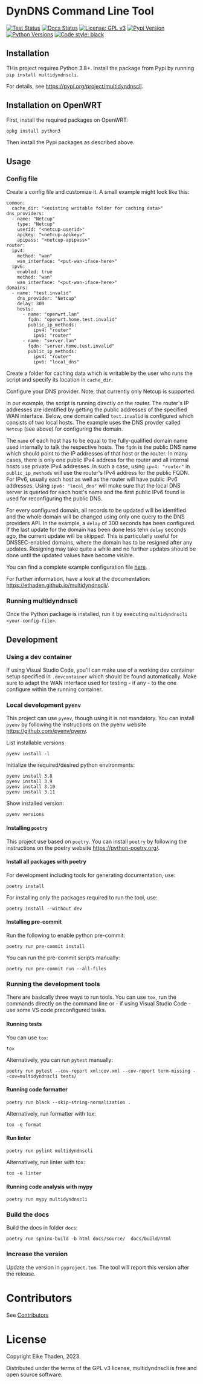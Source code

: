 # DynDNS Command Line Tool
<p align="left">
<a href="https://github.com/ethaden/multidyndnscli/actions/workflows/test.yml/"><img alt="Test Status" src="https://github.com/ethaden/multidyndnscli/actions/workflows/test.yml/badge.svg"></a>
<a href="https://github.com/ethaden/multidyndnscli/actions/workflows/docs.yml/"><img alt="Docs Status" src="https://github.com/ethaden/multidyndnscli/actions/workflows/docs.yml/badge.svg"></a>
<a href="https://github.com/ethaden/multidyndnscli/blob/main/LICENSE"><img alt="License: GPL v3" src="https://img.shields.io/badge/License-GPLv3-blue.svg"></a>
<a href="https://img.shields.io/pypi/v/multidyndnscli"><img alt="Pypi Version" src="https://img.shields.io/pypi/v/multidyndnscli"></a>
<a href="https://img.shields.io/pypi/pyversions/multidyndnscli"><img alt="Python Versions" src="https://img.shields.io/pypi/pyversions/multidyndnscli"></a>
<a href="https://github.com/psf/black"><img alt="Code style: black" src="https://img.shields.io/badge/code%20style-black-000000.svg"></a>
</p>

## Installation
THis project requires Python 3.8+.
Install the package from Pypi by running `pip install multidyndnscli`.

For details, see https://pypi.org/project/multidyndnscli.
## Installation on OpenWRT
First, install the required packages on OpenWRT:

```bash
opkg install python3
```

Then install the Pypi packages as described above.

## Usage

### Config file

Create a config file and customize it. A small example might look like this:

```
common:
  cache_dir: "<existing writable folder for caching data>"
dns_providers:
  - name: "Netcup"
    type: "Netcup"
    userid: "<netcup-userid>"
    apikey: "<netcup-apikey>"
    apipass: "<netcup-apipass>"
router:
  ipv4:
    method: "wan"
    wan_interface: "<put-wan-iface-here>"
  ipv6:
    enabled: true
    method: "wan"
    wan_interface: "<put-wan-iface-here>"
domains:
  - name: "test.invalid"
    dns_provider: "Netcup"
    delay: 300
    hosts:
      - name: "openwrt.lan"
        fqdn: "openwrt.home.test.invalid"
        public_ip_methods:
          ipv4: "router"
          ipv6: "router"
      - name: "server.lan"
        fqdn: "server.home.test.invalid"
        public_ip_methods:
          ipv4: "router"
          ipv6: "local_dns"
```

Create a folder for caching data which is writable by the user who runs the script and specify its location in `cache_dir`.

Configure your DNS provider. Note, that currently only Netcup is supported.

In our example, the script is running directly on the router. The router's IP addresses are identified by getting the public addresses of the specified WAN interface. Below, one domain called `test.invalid` is configured which consists of two local hosts. The example uses the DNS provder called `Netcup` (see above) for configuring the domain.

The `name` of each host has to be equal to the fully-qualified domain name used internally to talk the respective hosts. The `fqdn` is the public DNS name which should point to the IP addresses of that host or the router. In many cases, there is only one public IPv4 address for the router and all internal hosts use private IPv4 addresses. In such a case, using `ipv4: "router"` in `public_ip_methods` will use the router's IPv4 address for the public FQDN. For IPv6, usually each host as well as the router will have public IPv6 addresses. Using `ipv6: "local_dns"` will make sure that the local DNS server is queried for each host's name and the first public IPv6 found is used for reconfiguring the public DNS.

For every configured domain, all records to be updated will be identified and the whole domain will be changed using only one query to the DNS providers API. In the example, a `delay` of 300 seconds has been configured. If the last update for the domain has been done less tehn `delay` seconds ago, the current update will be skipped. This is particularly useful for DNSSEC-enabled domains, where the domain has to be resigned after any updates. Resigning may take quite a while and no further updates should be done until the updated values have become visible.

You can find a complete example configuration file [here](config.example.yaml).

For further information, have a look at the documentation: https://ethaden.github.io/multidyndnscli/.

### Running multidyndnscli

Once the Python package is installed, run it by executing `multidyndnscli <your-config-file>`.

## Development

### Using a dev container
If using Visual Studio Code, you'll can make use of a working dev container setup specified in `.devcontainer` which should be found automatically. Make sure to adapt the WAN interface used for testing - if any - to the one configure within the running container.

### Local development `pyenv`
This project can use `pyenv`, though using it is not mandatory. You can install `pyenv` by following the instructions on the pyenv website https://github.com/pyenv/pyenv.

List installable versions
```
pyenv install -l
```

Initialize the required/desired python environments:
```
pyenv install 3.8
pyenv install 3.9
pyenv install 3.10
pyenv install 3.11
```

Show installed version:
```
pyenv versions
```

#### Installing `poetry`
This project use based on `poetry`. You can install `poetry` by following the instructions on the poetry website https://python-poetry.org/.

#### Install all packages with poetry

For development including tools for generating documentation, use:

```
poetry install
```

For installing only the packages required to run the tool, use:

```
poetry install --without dev
```

#### Installing pre-commit
Run the following to enable python pre-commit:
```
poetry run pre-commit install
```

You can run the pre-commit scripts manually:
```
poetry run pre-commit run --all-files
```

### Running the development tools
There are basically three ways to run tools. You can use `tox`, run the commands directly on the command line or - if using Visual Studio Code - use some VS code preconfigured tasks.

#### Running tests
You can use `tox`:
```
tox
```

Alternatively, you can run `pytest` manually:
```
poetry run pytest --cov-report xml:cov.xml --cov-report term-missing --cov=multidyndnscli tests/
```

#### Running code formatter

```
poetry run black --skip-string-normalization .
```

Alternatively, run formatter with tox:

```
tox -e format
```

#### Run linter
```
poetry run pylint multidyndnscli
```

Alternatively, run linter with tox:

```
tox -e linter
```


#### Running code analysis with mypy
```
poetry run mypy multidyndnscli
```

### Build the docs

Build the docs in folder `docs`:

```
poetry run sphinx-build -b html docs/source/  docs/build/html
```

### Increase the version

Update the version in `pyproject.tom`. The tool will report this version after the release.


# Contributors

See [Contributors](CONTRIBUTORS.md)

# License

Copyright Eike Thaden, 2023.

Distributed under the terms of the GPL v3 license, multidyndnscli is free and open source software.
